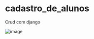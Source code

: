 # cadastro_de_alunos
 Crud com django

![image](https://user-images.githubusercontent.com/76493851/230798495-aaca4215-f1b1-46c6-9ca8-e8ee73371c8f.png)
